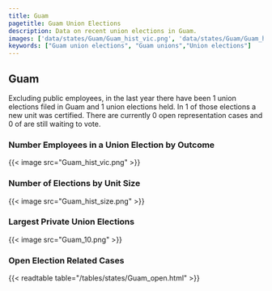 ```yaml
---
title: Guam
pagetitle: Guam Union Elections
description: Data on recent union elections in Guam.
images: ['data/states/Guam/Guam_hist_vic.png', 'data/states/Guam/Guam_hist_size.png', 'data/states/Guam/Guam_10.png']
keywords: ["Guam union elections", "Guam unions","Union elections"]
---
```

##  Guam

Excluding public employees, in the last year there have been 1 union elections filed in Guam and 1 union elections held. In 1 of those elections a new unit was certified. There are currently 0 open representation cases and 0 of are still waiting to vote.

### Number Employees in a Union Election by Outcome
{{< image src="Guam_hist_vic.png" >}}

### Number of Elections by Unit Size
{{< image src="Guam_hist_size.png" >}}

### Largest Private Union Elections
{{< image src="Guam_10.png" >}}

### Open Election Related Cases
{{< readtable table="/tables/states/Guam_open.html" >}}

